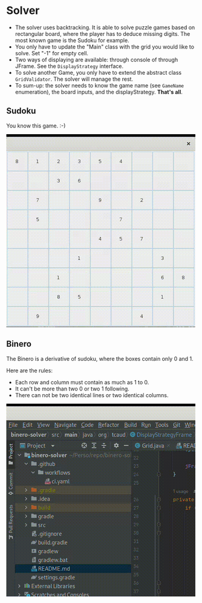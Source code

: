 # Solver

- The solver uses backtracking. It is able to solve puzzle games based on rectangular board, where the player has to
  deduce missing digits. The most known game is the Sudoku for example.
- You only have to update the "Main" class with the grid you would like to solve. Set "-1" for empty cell.
- Two ways of displaying are available: through console of through JFrame. See the `DisplayStrategy` interface.
- To solve another Game, you only have to extend the abstract class `GridValidator`. The solver will manage the rest.
- To sum-up: the solver needs to know the game name (see `GameName` enumeration), the board inputs, and the
  displayStrategy. **That's all**.

## Sudoku

You know this game. :-)

![Demonstration](doc/sudoku.gif)

## Binero

The Binero is a derivative of sudoku, where the boxes contain only 0 and 1.

Here are the rules:

- Each row and column must contain as much as 1 to 0.
- It can't be more than two 0 or two 1 following.
- There can not be two identical lines or two identical columns.

![Demonstration](doc/binero.gif)
